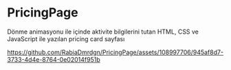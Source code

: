 # PricingPage
Dönme animasyonu ile içinde aktivite bilgilerini tutan HTML, CSS ve JavaScript ile yazılan pricing card sayfası

https://github.com/RabiaDmrdgn/PricingPage/assets/108997706/945af8d7-3733-4d4e-8764-0e02014f951b
